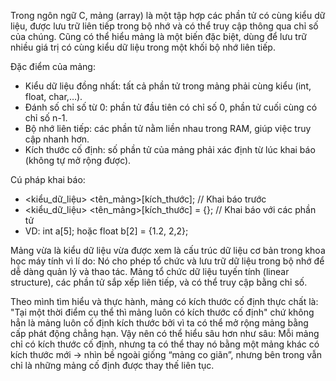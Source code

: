 Trong ngôn ngữ C, mảng (array) là một tập hợp các phần tử có cùng kiểu dữ liệu, được lưu trữ liên tiếp trong bộ nhớ và có thể truy cập thông qua chỉ số của chúng. Cũng có thể hiểu mảng là một biến đặc biệt, dùng để lưu trữ nhiều giá trị có cùng kiểu dữ liệu trong một khối bộ nhớ liên tiếp.

Đặc điểm của mảng:
- Kiểu dữ liệu đồng nhất: tất cả phần tử trong mảng phải cùng kiểu (int, float, char,…).
- Đánh số chỉ số từ 0: phần tử đầu tiên có chỉ số 0, phần tử cuối cùng có chỉ số n-1.
- Bộ nhớ liên tiếp: các phần tử nằm liền nhau trong RAM, giúp việc truy cập nhanh hơn.
- Kích thước cố định: số phần tử của mảng phải xác định từ lúc khai báo (không tự mở rộng được).

Cú pháp khai báo:
 - <kiểu_dữ_liệu> <tên_mảng>[kích_thước]; // Khai báo trước
 - <kiểu_dữ_liệu> <tên_mảng>[kích_thước] = {}; // Khai báo với các phần tử
 - VD: int a[5]; hoặc float b[2] = {1.2, 2,2};

Mảng vừa là kiểu dữ liệu vừa được xem là cấu trúc dữ liệu cơ bản trong khoa học máy tính vì lí do: Nó cho phép tổ chức và lưu trữ dữ liệu trong bộ nhớ để dễ dàng quản lý và thao tác. Mảng tổ chức dữ liệu tuyến tính (linear structure), các phần tử sắp xếp liên tiếp, và có thể truy cập bằng chỉ số.

Theo mình tìm hiểu và thực hành, mảng có kích thước cố định thực chất là: "Tại một thời điểm cụ thể thì mảng luôn có kích thước cố định" chứ không hẳn là mảng luôn cố định kích thước bởi vì ta có thể mở rộng mảng bằng cấp phát động chẳng hạn. Vậy nên có thể hiểu sâu hơn như sâu:
Mỗi mảng chỉ có kích thước cố định, nhưng ta có thể thay nó bằng một mảng khác có kích thước mới → nhìn bề ngoài giống “mảng co giãn”, nhưng bên trong vẫn chỉ là những mảng cố định được thay thế liên tục.
